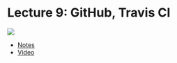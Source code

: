 # Lecture 9: GitHub, Travis CI

[![](https://cdn.cs50.net/web/2018/spring/lectures/9/lecture9-360p.png)](https://video.cs50.net/web/2018/spring/lectures/9)

- [Notes](https://cs50.harvard.edu/web/notes/9/)
- [Video](https://video.cs50.net/web/2018/spring/lectures/9)